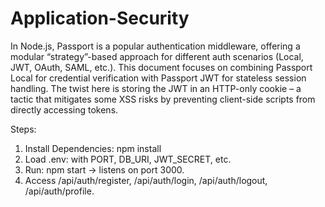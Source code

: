 # Application-Security

In Node.js, Passport is a popular authentication middleware, offering a modular “strategy”-based approach for different auth scenarios (Local, JWT, OAuth, SAML, etc.). This document focuses on combining Passport Local for credential verification with Passport JWT for stateless session handling. The twist here is storing the JWT in an HTTP-only cookie – a tactic that mitigates some XSS risks by preventing client-side scripts from directly accessing tokens. 

Steps: 
1. Install Dependencies: npm install 
2. Load .env: with PORT, DB_URI, JWT_SECRET, etc. 
3. Run: npm start -> listens on port 3000. 
4. Access /api/auth/register, /api/auth/login, /api/auth/logout, /api/auth/profile. 
